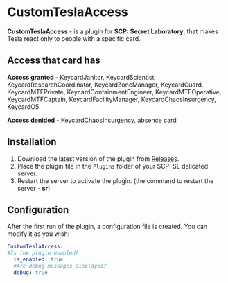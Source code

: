 # CustomTeslaAccess
**CustomTeslaAccess** - is a plugin for **SCP: Secret Laboratory**, that makes Tesla react only to people with a specific card.

## Access that card has
**Access granted** - KeycardJanitor, KeycardScientist, KeycardResearchCoordinator,
KeycardZoneManager, KeycardGuard, KeycardMTFPrivate, KeycardContainmentEngineer,
KeycardMTFOperative, KeycardMTFCaptain, KeycardFacilityManager, KeycardChaosInsurgency, KeycardO5

**Access denided** - KeycardChaosInsurgency, absence card


## Installation
1. Download the latest version of the plugin from [Releases](https://github.com/PavlikHTP/CustomTeslaAccess/releases).
2. Place the plugin file in the `Plugins` folder of your SCP: SL delicated server.
3. Restart the server to activate the plugin. (the command to restart the server - **sr**)

## Configuration
After the first run of the plugin, a configuration file is created. You can modify it as you wish:
```yml
CustomTeslaAccess:
#Is the plugin enabled?
  is_enabled: true
  #Are debug messages displayed?
  debug: true
```
